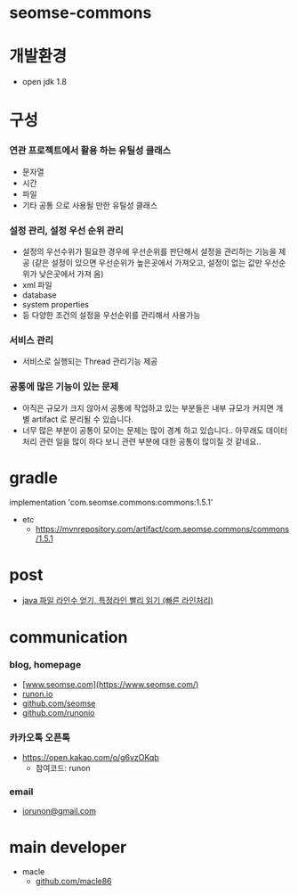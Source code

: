 # seomse-commons

# 개발환경
-   open jdk 1.8

# 구성
### 연관 프로젝트에서 활용 하는 유틸성 클래스
 - 문자열
 - 시간
 - 파일
 - 기타 공통 으로 사용될 만한 유틸성 클래스
 
### 설정 관리, 설정 우선 순위 관리
- 설정의 우선수위가 필요한 경우에 우선순위를 판단해서 설정을 관리하는 기능을 제공
  (같은 설정이 있으면 우선순위가 높은곳에서 가져오고, 설정이 없는 값만 우선순위가 낮은곳에서 가져 옴)
- xml 파일
- database
- system properties
- 등 다양한 조건의 설정을 우선순위를 관리해서 사용가능
 
### 서비스 관리
 - 서비스로 실행되는 Thread 관리기능 제공
 
### 공통에 많은 기능이 있는 문제
- 아직은 규모가 크지 않아서 공통에 작업하고 있는 부분들은 내부 규모가 커지면 개별 artifact 로 분리될 수 있습니다.
- 너무 많은 부분이 공통이 모이는 문제는 많이 경계 하고 있습니다.. 아무래도 데이터 처리 관련 일을 많이 하다 보니 관련 부분에 대한 공통이 많이질 것 같네요.. 
# gradle
implementation 'com.seomse.commons:commons:1.5.1'
- etc 
    - https://mvnrepository.com/artifact/com.seomse.commons/commons/1.5.1

# post
- [java 파일 라인수 얻기, 특정라인 빨리 읽기 (빠른 라인처리)](https://macle.dev/posts/java_file_fast_read_line/)
# communication
### blog, homepage
- [www.seomse.com](https://www.seomse.com/)
- [runon.io](https://runon.io)
- [github.com/seomse](https://github.com/seomse)
- [github.com/runonio](https://github.com/runonio)

### 카카오톡 오픈톡
 - https://open.kakao.com/o/g6vzOKqb
    - 참여코드: runon 


### email
 - iorunon@gmail.com
 
 
# main developer
 - macle
    -  [github.com/macle86](https://github.com/macle86)
